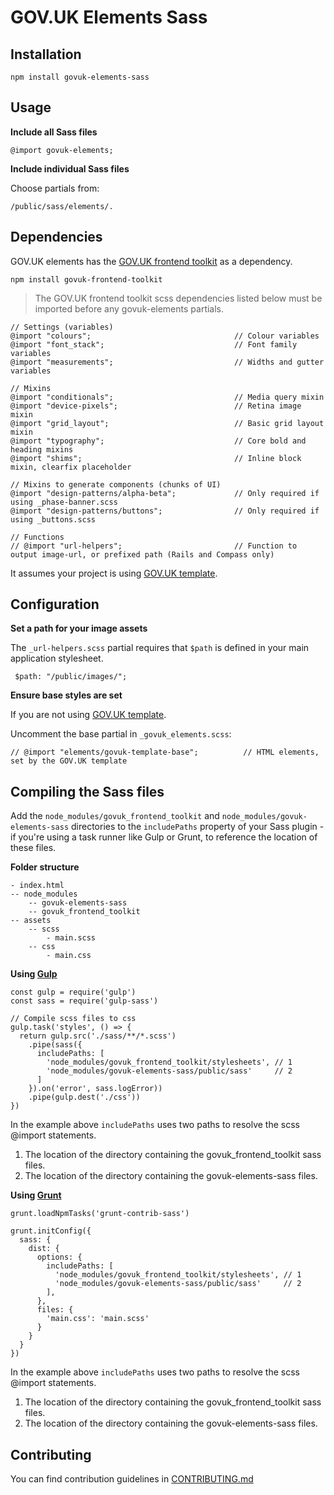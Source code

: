 # GOV.UK Elements Sass

## Installation

    npm install govuk-elements-sass

## Usage

**Include all Sass files**

    @import govuk-elements;


**Include individual Sass files**

Choose partials from:

    /public/sass/elements/.


## Dependencies

GOV.UK elements has the [GOV.UK frontend toolkit](https://github.com/alphagov/govuk_frontend_toolkit) as a dependency.

    npm install govuk-frontend-toolkit

> The GOV.UK frontend toolkit scss dependencies listed below must be imported before any govuk-elements partials.

    // Settings (variables)
    @import "colours";                                // Colour variables
    @import "font_stack";                             // Font family variables
    @import "measurements";                           // Widths and gutter variables

    // Mixins
    @import "conditionals";                           // Media query mixin
    @import "device-pixels";                          // Retina image mixin
    @import "grid_layout";                            // Basic grid layout mixin
    @import "typography";                             // Core bold and heading mixins
    @import "shims";                                  // Inline block mixin, clearfix placeholder

    // Mixins to generate components (chunks of UI)
    @import "design-patterns/alpha-beta";             // Only required if using _phase-banner.scss
    @import "design-patterns/buttons";                // Only required if using _buttons.scss

    // Functions
    // @import "url-helpers";                         // Function to output image-url, or prefixed path (Rails and Compass only)


It assumes your project is using [GOV.UK template](https://github.com/alphagov/govuk_template).


## Configuration


**Set a path for your image assets**

The `_url-helpers.scss` partial requires that `$path` is defined in your main application stylesheet.

     $path: "/public/images/";


**Ensure base styles are set**

If you are not using [GOV.UK template](https://github.com/alphagov/govuk_template).

Uncomment the base partial in `_govuk_elements.scss`:

    // @import "elements/govuk-template-base";          // HTML elements, set by the GOV.UK template


## Compiling the Sass files

Add the `node_modules/govuk_frontend_toolkit` and `node_modules/govuk-elements-sass` directories to the `includePaths` property of your Sass plugin - if you're using a task runner like Gulp or Grunt, to reference the location of these files.

**Folder structure**

    - index.html
    -- node_modules
        -- govuk-elements-sass
        -- govuk_frontend_toolkit
    -- assets
        -- scss
            - main.scss
        -- css
            - main.css

**Using [Gulp](http://gulpjs.com/)**

    const gulp = require('gulp')
    const sass = require('gulp-sass')

    // Compile scss files to css
    gulp.task('styles', () => {
      return gulp.src('./sass/**/*.scss')
        .pipe(sass({
          includePaths: [
            'node_modules/govuk_frontend_toolkit/stylesheets', // 1
            'node_modules/govuk-elements-sass/public/sass'     // 2
          ]
        }).on('error', sass.logError))
        .pipe(gulp.dest('./css'))
    })

In the example above `includePaths` uses two paths to resolve the scss @import statements.

1. The location of the directory containing the govuk_frontend_toolkit sass files.
2. The location of the directory containing the govuk-elements-sass files.

**Using [Grunt](https://gruntjs.com/)**

    grunt.loadNpmTasks('grunt-contrib-sass')

    grunt.initConfig({
      sass: {
        dist: {
          options: {
            includePaths: [
              'node_modules/govuk_frontend_toolkit/stylesheets', // 1
              'node_modules/govuk-elements-sass/public/sass'     // 2
            ],
          },
          files: {
            'main.css': 'main.scss'
          }
        }
      }
    })

In the example above `includePaths` uses two paths to resolve the scss @import statements.

1. The location of the directory containing the govuk_frontend_toolkit sass files.
2. The location of the directory containing the govuk-elements-sass files.

## Contributing

You can find contribution guidelines in [CONTRIBUTING.md](https://github.com/alphagov/govuk_elements/blob/master/CONTRIBUTING.md)
